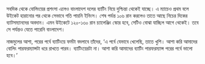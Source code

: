 সবদিক থেকে বোলিংয়ের প্রশংসা এলেও বাংলাদেশ দলের ব্যাটিং নিয়ে দুশ্চিন্তা থেকেই যাচ্ছে। এ ম্যাচেও প্রথম বলে উইকেট হারানোর পর থেকে সেভাবে গতি পায়নি ইনিংস। শেষ পর্যন্ত ১০৬ রান করলেও তাতে আছে নিচের দিকের ব্যাটসম্যানদের অবদান। এমন উইকেটে ১২০-১৩০ রান চ্যালেঞ্জিং স্কোর হবে, সেটিও বোঝা যাচ্ছিল আগে থেকেই। তবে সে পর্যন্তও যেতে পারেনি বাংলাদেশ।

নাজমুলের আশা, পরের পর্বে ব্যাটিংয়ে ফর্মটা বদলাবে তাঁদের, ‘এ পর্বে যেভাবে খেলেছি, তাতে খুশি। আশা করি আমাদের বোলিং পারফরম্যান্সটা ধরে রাখতে পারব। ব্যাটিংয়েরটা না। আশা করি আমাদের ব্যাটিং পারফরম্যান্স পরের পর্বে ভালো হবে।’
